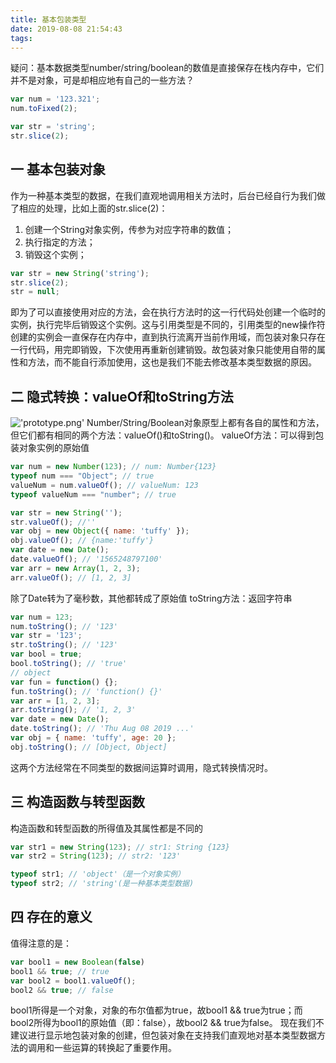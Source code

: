 ```yaml
---
title: 基本包装类型
date: 2019-08-08 21:54:43
tags:
---
```

疑问：基本数据类型number/string/boolean的数值是直接保存在栈内存中，它们并不是对象，可是却相应地有自己的一些方法？

```js
var num = '123.321';
num.toFixed(2);

var str = 'string';
str.slice(2);

```

## 一 基本包装对象

作为一种基本类型的数据，在我们直观地调用相关方法时，后台已经自行为我们做了相应的处理，比如上面的str.slice(2)：

1. 创建一个String对象实例，传参为对应字符串的数值；
2. 执行指定的方法；
3. 销毁这个实例；

```js
var str = new String('string');
str.slice(2);
str = null;
```

即为了可以直接使用对应的方法，会在执行方法时的这一行代码处创建一个临时的实例，执行完毕后销毁这个实例。这与引用类型是不同的，引用类型的new操作符创建的实例会一直保存在内存中，直到执行流离开当前作用域，而包装对象只存在一行代码，用完即销毁，下次使用再重新创建销毁。故包装对象只能使用自带的属性和方法，而不能自行添加使用，这也是我们不能去修改基本类型数据的原因。

## 二 隐式转换：valueOf和toString方法

!['prototype.png'](/images/prototype.jpg)
Number/String/Boolean对象原型上都有各自的属性和方法，但它们都有相同的两个方法：valueOf()和toString()。
valueOf方法：可以得到包装对象实例的原始值

```js
var num = new Number(123); // num: Number{123}
typeof num === "Object"; // true
valueNum = num.valueOf(); // valueNum: 123
typeof valueNum === "number"; // true

var str = new String('');
str.valueOf(); //''
var obj = new Object({ name: 'tuffy' });
obj.valueOf(); // {name:'tuffy'}
var date = new Date();
date.valueOf(); // '1565248797100'
var arr = new Array(1, 2, 3);
arr.valueOf(); // [1, 2, 3]
```

除了Date转为了毫秒数，其他都转成了原始值
toString方法：返回字符串

```js
var num = 123;
num.toString(); // '123'
var str = '123';
str.toString(); // '123'
var bool = true;
bool.toString(); // 'true'
// object
var fun = function() {};
fun.toString(); // 'function() {}'
var arr = [1, 2, 3];
arr.toString(); // '1, 2, 3'
var date = new Date();
date.toString(); // 'Thu Aug 08 2019 ...'
var obj = { name: 'tuffy', age: 20 };
obj.toString(); // [Object, Object]
```

这两个方法经常在不同类型的数据间运算时调用，隐式转换情况时。

## 三 构造函数与转型函数

构造函数和转型函数的所得值及其属性都是不同的

```js
var str1 = new String(123); // str1: String {123}
var str2 = String(123); // str2: '123'

typeof str1; // 'object'（是一个对象实例）
typeof str2; // 'string'(是一种基本类型数据)
```

## 四 存在的意义

值得注意的是：

```js
var bool1 = new Boolean(false)
bool1 && true; // true
var bool2 = bool1.valueOf();
bool2 && true; // false
```

bool1所得是一个对象，对象的布尔值都为true，故bool1 && true为true；而bool2所得为bool1的原始值（即：false），故bool2 && true为false。
现在我们不建议进行显示地包装对象的创建，但包装对象在支持我们直观地对基本类型数据方法的调用和一些运算的转换起了重要作用。
